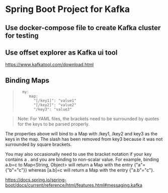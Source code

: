 # Spring Boot Project for Kafka

## Use docker-compose file to create Kafka cluster for testing

## Use offset explorer as Kafka ui tool 
https://www.kafkatool.com/download.html

## Binding Maps

>		my:
>		   map:
>		     "[/key1]": "value1"
>		     "[/key2]": "value2"
>		     "/key3": "value3"

   
> Note: For YAML files, the brackets need to be surrounded by quotes for the keys to be parsed properly.
    
The properties above will bind to a Map with /key1, /key2 and key3 as the keys in the map. The slash has been removed from key3 because it was not surrounded by square brackets.

You may also occasionally need to use the bracket notation if your key contains a . and you are binding to non-scalar value. For example, binding a.b=c to Map<String, Object> will return a Map with the entry {"a"={"b"="c"}} whereas [a.b]=c will return a Map with the entry {"a.b"="c"}.

https://docs.spring.io/spring-boot/docs/current/reference/html/features.html#messaging.kafka
